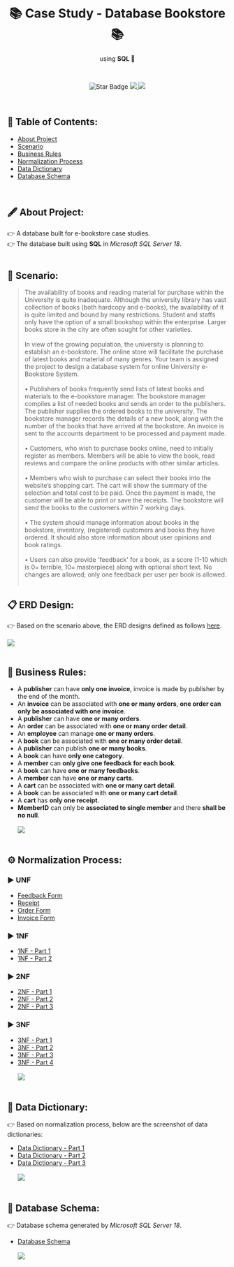 <h1 align="center"> 📚 Case Study - Database Bookstore 📚 </h1>
<p align="center">using <b>SQL 🔩</b></p><br>
<p align="center">
  <img src="https://img.shields.io/static/v1?label=%F0%9F%8C%9F&message=If%20Useful&style=style=flat&color=BC4E99" alt="Star Badge"/>
  <a href="https://www.github.com/caesarmario">
    <img src="https://img.shields.io/github/followers/caesarmario?style=social&link=https://www.github.com/caesarmario" alt"GitHub"/>
  </a>
  <a href="https://linktr.ee/caesarmario_">
    <img src="https://img.shields.io/badge/Follow%20My%20Other%20Works-019875?style=flat&labelColor=019875&link=https:/linktr.ee/caesarmario_" alt"Linktree"/>
  </a>
</p>
<br>


## 📃 Table of Contents:
  - [About Project](#-about-project)
  - [Scenario](#-scenario)
  - [Business Rules](#-business-rules)
  - [Normalization Process](#-normalization-process)
  - [Data Dictionary](#-data-dictionary)
  - [Database Schema](#-database-schema)
<br>


## 🖋 About Project:
👉 A database built for e-bookstore case studies. <br>
👉 The database built using **SQL** in _Microsoft SQL Server 18_. <br><br>


## 🧾 Scenario:
> The availability of books and reading material for purchase within the University is quite inadequate. Although the university library has vast collection of books (both hardcopy and e-books), the availability of it is quite limited and bound by many restrictions. Student and staffs only have the option of a small bookshop within the enterprise. Larger books store in the city are often sought for other varieties. <br><br>
In view of the growing population, the university is planning to establish an e-bookstore. The online store will facilitate the purchase of latest books and material of many genres. Your team is assigned the project to design a database system for online University e-Bookstore System. <br><br>
•	Publishers of books frequently send lists of latest books and materials to the e-bookstore manager. The bookstore manager compiles a list of needed books and sends an order to the publishers. The publisher supplies the ordered books to the university. The bookstore manager records the details of a new book, along with the number of the books that have arrived at the bookstore. An invoice is sent to the accounts department to be processed and payment made. <br><br>
•	Customers, who wish to purchase books online, need to initially register as members. Members will be able to view the book, read reviews and compare the online products with other similar articles. <br><br>
•	Members who wish to purchase can select their books into the website’s shopping cart. The cart will show the summary of the selection and total cost to be paid. Once the payment is made, the customer will be able to print or save the receipts. The bookstore will send the books to the customers within 7 working days. <br><br>
•	The system should manage information about books in the bookstore, inventory, (registered) customers and books they have ordered. It should also store information about user opinions and book ratings. <br><br>
•	Users can also provide 'feedback' for a book, as a score (1-10 which is 0= terrible, 10= masterpiece) along with optional short text. No changes are allowed; only one feedback per user per book is allowed.
<br><br>


## 📋 ERD Design:
👉 Based on the scenario above, the ERD designs defined as follows [here](https://github.com/caesarmario/database-bookstore-case-study/blob/main/ERD%20Design.jpg).
<br><br>
[![](https://img.shields.io/badge/back%20to%20top-%E2%86%A9-blue)](#-table-of-contents)
<br><br>


## 📑 Business Rules:
- A **publisher** can have **only one invoice**, invoice is made by publisher by the end of the month.
- An **invoice** can be associated with **one or many orders**, **one order can only be associated with one invoice**.
- A **publisher** can have **one or many orders**.
- An **order** can be associated with **one or many order detail**.
- An **employee** can manage **one or many orders**.
- A **book** can be associated with **one or many order detail**.
- A **publisher** can publish **one or many books**.
- A **book** can have **only one category**.
- A **member** can **only give one feedback for each book**.
- A **book** can have **one or many feedbacks**.
- A **member** can have **one or many carts**.
- A **cart** can be associated with **one or many cart detail**.
- A **book** can be associated with **one or many cart detail**.
- A **cart** has **only one receipt**.
- **MemberID** can only be **associated to single member** and there **shall be no null**.
<br><br>
[![](https://img.shields.io/badge/back%20to%20top-%E2%86%A9-blue)](#-table-of-contents)
<br><br>


## ⚙ Normalization Process:
### ▶ UNF
*   [Feedback Form](https://github.com/caesarmario/database-bookstore-case-study/blob/main/UNF/Feedback%20Form.PNG)
*   [Receipt](https://github.com/caesarmario/database-bookstore-case-study/blob/main/UNF/Receipt.PNG)
*   [Order Form](https://github.com/caesarmario/database-bookstore-case-study/blob/main/UNF/Order%20Form.PNG)
*   [Invoice Form](https://github.com/caesarmario/database-bookstore-case-study/blob/main/UNF/Invoice%20Form.PNG)
### ▶ 1NF
*   [1NF - Part 1](https://github.com/caesarmario/database-bookstore-case-study/blob/main/1NF/1NF_1.PNG)
*   [1NF - Part 2](https://github.com/caesarmario/database-bookstore-case-study/blob/main/1NF/1NF_2.PNG)
### ▶ 2NF
*   [2NF - Part 1](https://github.com/caesarmario/database-bookstore-case-study/blob/main/2NF/2NF_1.PNG)
*   [2NF - Part 2](https://github.com/caesarmario/database-bookstore-case-study/blob/main/2NF/2NF_2.PNG)
*   [2NF - Part 3](https://github.com/caesarmario/database-bookstore-case-study/blob/main/2NF/2NF_3.PNG)
### ▶ 3NF
*   [3NF - Part 1](https://github.com/caesarmario/database-bookstore-case-study/blob/main/3NF/3NF_1.PNG)
*   [3NF - Part 2](https://github.com/caesarmario/database-bookstore-case-study/blob/main/3NF/3NF_2.PNG)
*   [3NF - Part 3](https://github.com/caesarmario/database-bookstore-case-study/blob/main/3NF/3NF_3.PNG)
*   [3NF - Part 4](https://github.com/caesarmario/database-bookstore-case-study/blob/main/3NF/3NF_4.PNG)
<br><br>
[![](https://img.shields.io/badge/back%20to%20top-%E2%86%A9-blue)](#-table-of-contents)
<br><br>

## 📗 Data Dictionary:
👉 Based on normalization process, below are the screenshot of data dictionaries:
*   [Data Dictionary - Part 1](https://github.com/caesarmario/database-bookstore-case-study/blob/main/Data%20Dictionary/Data%20Dictionary_1.PNG)
*   [Data Dictionary - Part 2](https://github.com/caesarmario/database-bookstore-case-study/blob/main/Data%20Dictionary/Data%20Dictionary_2.PNG)
*   [Data Dictionary - Part 3](https://github.com/caesarmario/database-bookstore-case-study/blob/main/Data%20Dictionary/Data%20Dictionary_3.PNG)
<br><br>
[![](https://img.shields.io/badge/back%20to%20top-%E2%86%A9-blue)](#-table-of-contents)
<br><br>

## 📝 Database Schema:
👉 Database schema generated by _Microsoft SQL Server 18_.
*   [Database Schema](https://github.com/caesarmario/database-bookstore-case-study/blob/main/Database%20Schema.png)
<br><br>
[![](https://img.shields.io/badge/back%20to%20top-%E2%86%A9-blue)](#-table-of-contents)
<br><br>


